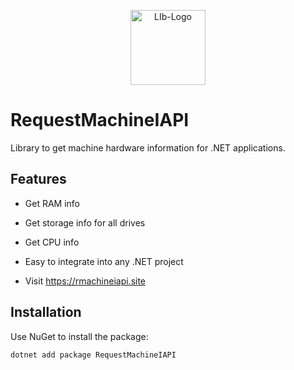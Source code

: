 <p align="center">
  <a href="https://imgbb.com/">
    <img src="https://i.ibb.co/XrDvpF7x/LIb-Logo.png" alt="LIb-Logo" border="0" width="120"/>
  </a>
</p>

# RequestMachineIAPI

Library to get machine hardware information for .NET applications.

## Features

- Get RAM info  
- Get storage info for all drives  
- Get CPU info
- Easy to integrate into any .NET project  

- Visit https://rmachineiapi.site

## Installation

Use NuGet to install the package:

```powershell
dotnet add package RequestMachineIAPI
